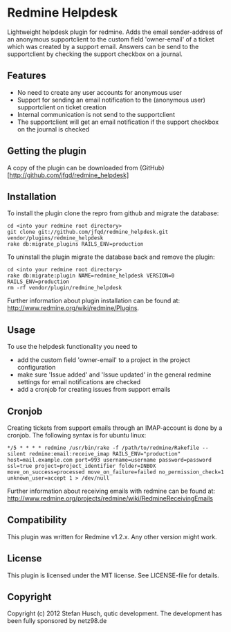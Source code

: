 # Redmine Helpdesk

Lightweight helpdesk plugin for redmine. Adds the email sender-address of an anonymous supportclient to the custom field 'owner-email' of a ticket which was created by a support email. Answers can be send to the supportclient by checking the support checkbox on a journal.

## Features

* No need to create any user accounts for anonymous user
* Support for sending an email notification to the (anonymous user) supportclient on ticket creation
* Internal communication is not send to the supportclient
* The supportclient will get an email notification if the support checkbox on the journal is checked

## Getting the plugin

A copy of the plugin can be downloaded from {GitHub}[http://github.com/jfqd/redmine_helpdesk]

## Installation

To install the plugin clone the repro from github and migrate the database:

```
cd <into your redmine root directory>
git clone git://github.com/jfqd/redmine_helpdesk.git vendor/plugins/redmine_helpdesk
rake db:migrate_plugins RAILS_ENV=production
```

To uninstall the plugin migrate the database back and remove the plugin:

```
cd <into your redmine root directory>
rake db:migrate:plugin NAME=redmine_helpdesk VERSION=0 RAILS_ENV=production
rm -rf vendor/plugin/redmine_helpdesk
```

Further information about plugin installation can be found at: http://www.redmine.org/wiki/redmine/Plugins.

## Usage

To use the helpdesk functionality you need to

* add the custom field 'owner-email' to a project in the project configuration
* make sure 'Issue added' and 'Issue updated' in the general redmine settings for email notifications are checked
* add a cronjob for creating issues from support emails

## Cronjob

Creating tickets from support emails through an IMAP-account is done by a cronjob. The following syntax is for ubuntu linux:

```
*/5 * * * * redmine /usr/bin/rake -f /path/to/redmine/Rakefile --silent redmine:email:receive_imap RAILS_ENV="production" host=mail.example.com port=993 username=username password=password ssl=true project=project_identifier folder=INBOX move_on_success=processed move_on_failure=failed no_permission_check=1 unknown_user=accept 1 > /dev/null
```

Further information about receiving emails with redmine can be found at: http://www.redmine.org/projects/redmine/wiki/RedmineReceivingEmails

## Compatibility

This plugin was written for Redmine v1.2.x. Any other version might work.

## License

This plugin is licensed under the MIT license. See LICENSE-file for details.

## Copyright

Copyright (c) 2012 Stefan Husch, qutic development. The development has been fully sponsored by netz98.de
